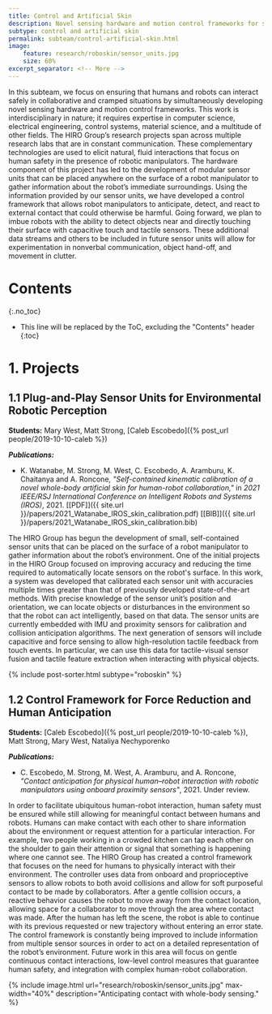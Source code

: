 ```yaml
---
title: Control and Artificial Skin
description: Novel sensing hardware and motion control frameworks for safe human–robot interaction
subtype: control and artificial skin
permalink: subteam/control-artificial-skin.html
image:
    feature: research/roboskin/sensor_units.jpg
    size: 60%
excerpt_separator: <!-- More -->
---
```


In this subteam, we focus on ensuring that humans and robots can interact safely in collaborative and cramped situations by simultaneously developing novel sensing hardware and motion control frameworks.
This work is interdisciplinary in nature; it requires expertise in computer science, electrical engineering, control systems, material science, and a multitude of other fields.
The HIRO Group’s research projects span across multiple research labs that are in constant communication.
These complementary technologies are used to elicit natural, fluid interactions that focus on human safety in the presence of robotic manipulators.
The hardware component of this project has led to the development of modular sensor units that can be placed anywhere on the surface of a robot manipulator to gather information about the robot’s immediate surroundings.
Using the information provided by our sensor units, we have developed a control framework that allows robot manipulators to anticipate, detect, and react to external contact that could otherwise be harmful.
Going forward, we plan to imbue robots with the ability to detect objects near and directly touching their surface with capacitive touch and tactile sensors.
These additional data streams and others to be included in future sensor units will allow for experimentation in nonverbal communication, object hand-off, and movement in clutter.

<!-- More -->

# Contents
{:.no_toc}

* This line will be replaced by the ToC, excluding the "Contents" header
{:toc}

# 1. Projects

## 1.1 Plug-and-Play Sensor Units for Environmental Robotic Perception

**Students:** Mary West, Matt Strong, [Caleb Escobedo]({% post_url people/2019-10-10-caleb %})

**_Publications:_**
 - K. Watanabe, M. Strong, M. West, C. Escobedo, A. Aramburu, K. Chaitanya and A. Roncone, _"Self-contained kinematic calibration of a novel whole-body artificial skin for human-robot collaboration,"_ in _2021 IEEE/RSJ International Conference on Intelligent Robots and Systems (IROS)_, 2021. [[PDF]]({{ site.url }}/papers/2021_Watanabe_IROS_skin_calibration.pdf) [[BIB]]({{ site.url }}/papers/2021_Watanabe_IROS_skin_calibration.bib)

The HIRO Group has begun the development of small, self-contained sensor units that can be placed on the surface of a robot manipulator to gather information about the robot’s environment.
One of the initial projects in the HIRO Group focused on improving accuracy and reducing the time required to automatically locate sensors on the robot's surface.
In this work, a system was developed that calibrated each sensor unit with accuracies multiple times greater than that of previously developed state-of-the-art methods.
With precise knowledge of the sensor unit’s position and orientation, we can locate objects or disturbances in the environment so that the robot can act intelligently, based on that data.
The sensor units are currently embedded with IMU and proximity sensors for calibration and collision anticipation algorithms.
The next generation of sensors will include capacitive and force sensing to allow high-resolution tactile feedback from touch events. In particular, we can use this data for tactile-visual sensor fusion and tactile feature extraction when interacting with physical objects.

<div class="row">
    {% include post-sorter.html subtype="roboskin" %}
</div>

## 1.2 Control Framework for Force Reduction and Human Anticipation

**Students:** [Caleb Escobedo]({% post_url people/2019-10-10-caleb %}), Matt Strong, Mary West, Nataliya Nechyporenko

**_Publications:_**
 - C. Escobedo, M. Strong, M. West, A. Aramburu, and A. Roncone, _"Contact anticipation for physical human–robot interaction with robotic manipulators using onboard proximity sensors"_, 2021. Under review.

In order to facilitate ubiquitous human-robot interaction, human safety must be ensured while still allowing for meaningful contact between humans and robots.
Humans can make contact with each other to share information about the environment or request attention for a particular interaction.
For example, two people working in a crowded kitchen can tap each other on the shoulder to gain their attention or signal that something is happening where one cannot see.
The HIRO Group has created a control framework that focuses on the need for humans to physically interact with their environment.
The controller uses data from onboard and proprioceptive sensors to allow robots to both avoid collisions and allow for soft purposeful contact to be made by collaborators.
After a gentle collision occurs, a reactive behavior causes the robot to move away from the contact location, allowing space for a collaborator to move through the area where contact was made.
After the human has left the scene, the robot is able to continue with its previous requested or new trajectory without entering an error state.
The control framework is constantly being improved to include information from multiple sensor sources in order to act on a detailed representation of the robot’s environment.
Future work in this area will focus on gentle continuous contact interactions, low-level control measures that guarantee human safety, and integration with complex human-robot collaboration.

{% include image.html url="research/roboskin/sensor_units.jpg" max-width="40%" description="Anticipating contact with whole-body sensing." %}
